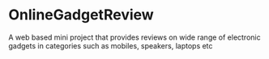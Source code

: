 # OnlineGadgetReview
A web based mini project that provides reviews on wide range of electronic gadgets in categories such as mobiles, speakers, laptops etc
